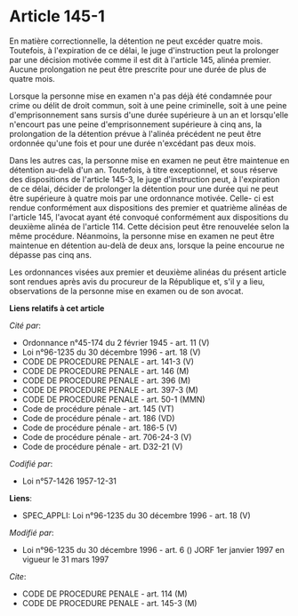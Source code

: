 # Article 145-1

En matière correctionnelle, la détention ne peut excéder quatre mois. Toutefois, à l'expiration de ce délai, le juge
d'instruction peut la prolonger par une décision motivée comme il est dit à l'article 145, alinéa premier. Aucune
prolongation ne peut être prescrite pour une durée de plus de quatre mois.

Lorsque la personne mise en examen n'a pas déjà été condamnée pour crime ou délit de droit commun, soit à une peine
criminelle, soit à une peine d'emprisonnement sans sursis d'une durée supérieure à un an et lorsqu'elle n'encourt pas une
peine d'emprisonnement supérieure à cinq ans, la prolongation de la détention prévue à l'alinéa précédent ne peut être
ordonnée qu'une fois et pour une durée n'excédant pas deux mois.

Dans les autres cas, la personne mise en examen ne peut être maintenue en détention au-delà d'un an. Toutefois, à titre
exceptionnel, et sous réserve des dispositions de l'article 145-3, le juge d'instruction peut, à l'expiration de ce délai,
décider de prolonger la détention pour une durée qui ne peut être supérieure à quatre mois par une ordonnance motivée. Celle-
ci est rendue conformément aux dispositions des premier et quatrième alinéas de l'article 145, l'avocat ayant été convoqué
conformément aux dispositions du deuxième alinéa de l'article 114. Cette décision peut être renouvelée selon la même
procédure. Néanmoins, la personne mise en examen ne peut être maintenue en détention au-delà de deux ans, lorsque la peine
encourue ne dépasse pas cinq ans.

Les ordonnances visées aux premier et deuxième alinéas du présent article sont rendues après avis du procureur de la
République et, s'il y a lieu, observations de la personne mise en examen ou de son avocat.

**Liens relatifs à cet article**

_Cité par_:

  - Ordonnance n°45-174 du 2 février 1945 - art. 11 (V)
  - Loi n°96-1235 du 30 décembre 1996 - art. 18 (V)
  - CODE DE PROCEDURE PENALE - art. 141-3 (V)
  - CODE DE PROCEDURE PENALE - art. 146 (M)
  - CODE DE PROCEDURE PENALE - art. 396 (M)
  - CODE DE PROCEDURE PENALE - art. 397-3 (M)
  - CODE DE PROCEDURE PENALE - art. 50-1 (MMN)
  - Code de procédure pénale - art. 145 (VT)
  - Code de procédure pénale - art. 186 (VD)
  - Code de procédure pénale - art. 186-5 (V)
  - Code de procédure pénale - art. 706-24-3 (V)
  - Code de procédure pénale - art. D32-21 (V)

_Codifié par_:

  - Loi n°57-1426 1957-12-31

**Liens**:

  - SPEC_APPLI: Loi n°96-1235 du 30 décembre 1996 - art. 18 (V)

_Modifié par_:

  - Loi n°96-1235 du 30 décembre 1996 - art. 6 () JORF 1er janvier 1997 en vigueur le 31 mars 1997

_Cite_:

  - CODE DE PROCEDURE PENALE - art. 114 (M)
  - CODE DE PROCEDURE PENALE - art. 145-3 (M)
